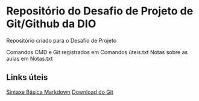 # Repositório do Desafio de Projeto de Git/Github da DIO
Repositório criado para o Desafio de Projeto

Comandos CMD e Git registrados em Comandos úteis.txt
Notas sobre as aulas em Notas.txt

## Links úteis
[Sintaxe Básica Markdown](https://www.markdownguide.org/)
[Download do Git](https://git-scm.com/downloads)
